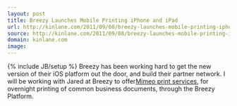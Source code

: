 ```yaml
---
layout: post
title: Breezy Launches Mobile Printing iPhone and iPad
url: http://kinlane.com/2011/09/08/breezy-launches-mobile-printing-iphone-and-ipad/
source: http://kinlane.com/2011/09/08/breezy-launches-mobile-printing-iphone-and-ipad/
domain: kinlane.com
image: 
---
```

{% include JB/setup %}
Breezy has been working hard to get the new version of their iOS platform out the door, and build their partner network. I will be working with Jared at Breezy to offer<a title="Mimeo Print Services" href="http://www.mimeo.com/">Mimeo print services</a>, for overnight printing of common business documents, through the Breezy Platform.